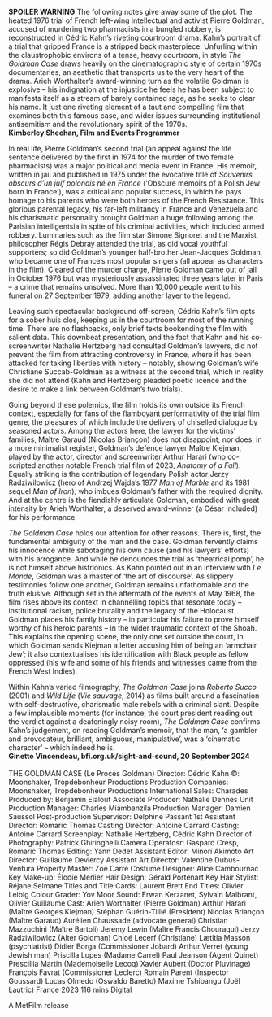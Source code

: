 

**SPOILER WARNING** The following notes give away some of the plot.
The heated 1976 trial of French left-wing intellectual and activist Pierre Goldman, accused of murdering two pharmacists in a bungled robbery, is reconstructed in Cédric Kahn’s riveting courtroom drama. Kahn’s portrait of a trial that gripped France is a stripped back masterpiece. Unfurling within the claustrophobic environs of a tense, heavy courtroom, in style _The Goldman Case_ draws heavily on the cinematographic style of certain 1970s documentaries, an aesthetic that transports us to the very heart of the drama. Arieh Worthalter’s award-winning turn as the volatile Goldman is explosive – his indignation at the injustice he feels he has been subject to manifests itself as a stream of barely contained rage, as he seeks to clear his name. It just one riveting element of a taut and compelling film that examines both this famous case, and wider issues surrounding institutional antisemitism and the revolutionary spirit of the 1970s.  
**Kimberley Sheehan, Film and Events Programmer**  

In real life, Pierre Goldman’s second trial (an appeal against the life sentence delivered by the first in 1974 for the murder of two female pharmacists) was a major political and media event in France. His memoir, written in jail and published in 1975 under the evocative title of _Souvenirs obscurs d’un juif polonais né en France_ (‘Obscure memoirs of a Polish Jew born in France’), was a critical and popular success, in which he pays homage to his parents who were both heroes of the French Resistance. This glorious parental legacy, his far-left militancy in France and Venezuela and his charismatic personality brought Goldman a huge following among the Parisian intelligentsia in spite of his criminal activities, which included armed robbery. Luminaries such as the film star Simone Signoret and the Marxist philosopher Régis Debray attended the trial, as did vocal youthful supporters; so did Goldman’s younger half-brother Jean-Jacques Goldman, who became one of France’s most popular singers (all appear as characters in the film). Cleared of the murder charge, Pierre Goldman came out of jail in October 1976 but was mysteriously assassinated three years later in Paris – a crime that remains unsolved. More than 10,000 people went to his funeral on 27 September 1979, adding another layer to the legend.  

Leaving such spectacular background off-screen, Cédric Kahn’s film opts for a sober huis clos, keeping us in the courtroom for most of the running time. There are no flashbacks, only brief texts bookending the film with salient data. This downbeat presentation, and the fact that Kahn and his co-screenwriter Nathalie Hertzberg had consulted Goldman’s lawyers, did not prevent the film from attracting controversy in France, where it has been attacked for taking liberties with history – notably, showing Goldman’s wife Christiane Succab-Goldman as a witness at the second trial, which in reality she did not attend (Kahn and Hertzberg pleaded poetic licence and the desire to make a link between Goldman’s two trials).  

Going beyond these polemics, the film holds its own outside its French context, especially for fans of the flamboyant performativity of the trial film genre, the pleasures of which include the delivery of chiselled dialogue by seasoned actors. Among the actors here, the lawyer for the victims’ families, Maître Garaud (Nicolas Briançon) does not disappoint; nor does, in a more minimalist register, Goldman’s defence lawyer Maître Kiejman, played by the actor, director and screenwriter Arthur Harari (who co-scripted another notable French trial film of 2023, _Anatomy of a Fall_). Equally striking is the contribution of legendary Polish actor Jerzy Radziwilowicz (hero of Andrzej Wajda’s 1977 _Man of Marble_ and its 1981 sequel _Man of Iron_), who imbues Goldman’s father with the required dignity. And at the centre is the fiendishly articulate Goldman, embodied with great intensity by Arieh Worthalter, a deserved award-winner (a César included) for his performance.  

_The Goldman Case_ holds our attention for other reasons. There is, first, the fundamental ambiguity of the man and the case. Goldman fervently claims his innocence while sabotaging his own cause (and his lawyers’ efforts) with his arrogance. And while he denounces the trial as ‘theatrical pomp’, he is not himself above histrionics. As Kahn pointed out in an interview with _Le Monde_, Goldman was a master of ‘the art of discourse’. As slippery testimonies follow one another, Goldman remains unfathomable and the truth elusive. Although set in the aftermath of the events of May 1968, the film rises above its context in channelling topics that resonate today – institutional racism, police brutality and the legacy of the Holocaust. Goldman places his family history – in particular his failure to prove himself worthy of his heroic parents – in the wider traumatic context of the Shoah. This explains the opening scene, the only one set outside the court, in which Goldman sends Kiejman a letter accusing him of being an ‘armchair Jew’; it also contextualises his identification with Black people as fellow oppressed (his wife and some of his friends and witnesses came from the French West Indies).  

Within Kahn’s varied filmography, _The Goldman Case_ joins _Roberto Succo_ (2001) and _Wild Life_ (_Vie sauvage_, 2014) as films built around a fascination with self-destructive, charismatic male rebels with a criminal slant. Despite a few implausible moments (for instance, the court president reading out the verdict against a deafeningly noisy room), _The Goldman Case_ confirms Kahn’s judgement, on reading Goldman’s memoir, that the man, ‘a gambler and provocateur, brilliant, ambiguous, manipulative’, was a ‘cinematic character’ – which indeed he is.  
**Ginette Vincendeau, bfi.org.uk/sight-and-sound, 20 September 2024**  
<br>
THE GOLDMAN CASE  (Le Procès Goldman)
Director: Cédric Kahn
©: Moonshaker, Tropdebonheur Productions
Production Companies: Moonshaker, 
Tropdebonheur Productions
International Sales: Charades
Produced by: Benjamin Elalouf
Associate Producer: Nathalie Dennes
Unit Production Manager: Charles Miambanzila
Production Manager: Damien Saussol
Post-production Supervisor: Delphine Passant
1st Assistant Director: Romaric Thomas
Casting Director: Antoine Carrard
Casting: Antoine Carrard
Screenplay: Nathalie Hertzberg, Cédric Kahn
Director of Photography: Patrick Ghiringhelli
Camera Operatosr: Gaspard Cresp, 
Romaric Thomas
Editing: Yann Dedet
Assistant Editor: Minori Akimoto
Art Director: Guillaume Deviercy
Assistant Art Director: Valentine Dubus-Ventura
Property Master: Zoé Carré
Costume Designer: Alice Cambournac
Key Make-up: Élodie Merlier
Hair Design: Gérald Portenart
Key Hair Stylist: Réjane Selmane
Titles and Title Cards: Laurent Brett
End Titles: Olivier Leibig
Colour Grader: Yov Moor
Sound: Erwan Kerzanet, Sylvain Malbrant, 
Olivier Guillaume 
Cast:
Arieh Worthalter (Pierre Goldman)
Arthur Harari (Maître Georges Kiejman)
Stéphan Guérin-Tillié (President)
Nicolas Briançon (Maître Garaud)
Aurélien Chaussade (advocate general)
Christian Mazzuchini (Maître Bartoli)
Jeremy Lewin (Maître Francis Chouraqui)
Jerzy Radziwilowicz (Alter Goldman)
Chloé Lecerf (Christiane)
Lætitia Masson (psychiatrist)
Didier Borga (Commissioner Jobard)
Arthur Verret (young Jewish man)
Priscilla Lopes (Madame Carrel)
Paul Jeanson (Agent Quinet)
Prescillia Martin (Mademoiselle Lecoq)
Xavier Aubert (Doctor Pluvinage)
François Favrat (Commissioner Leclerc)
Romain Parent (Inspector Goussard)
Lucas Olmedo (Oswaldo Baretto)
Maxime Tshibangu (Joël Lautric)
France 2023
116 mins
Digital

A MetFilm release

<!--stackedit_data:
eyJoaXN0b3J5IjpbODM0NjgxNTQ5XX0=
-->
